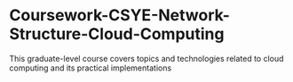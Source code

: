 # Coursework-CSYE-Network-Structure-Cloud-Computing
This graduate-level course covers topics and technologies related to cloud computing and its practical implementations
